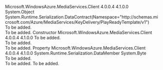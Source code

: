 <Type Name="AgcAndColorStripeRestriction" FullName="Microsoft.WindowsAzure.MediaServices.Client.ContentKeyAuthorization.AgcAndColorStripeRestriction">
  <TypeSignature Language="C#" Value="public class AgcAndColorStripeRestriction" />
  <TypeSignature Language="ILAsm" Value=".class public auto ansi beforefieldinit AgcAndColorStripeRestriction extends System.Object" />
  <TypeSignature Language="DocId" Value="T:Microsoft.WindowsAzure.MediaServices.Client.ContentKeyAuthorization.AgcAndColorStripeRestriction" />
  <TypeSignature Language="VB.NET" Value="Public Class AgcAndColorStripeRestriction" />
  <TypeSignature Language="F#" Value="type AgcAndColorStripeRestriction = class" />
  <AssemblyInfo>
    <AssemblyName>Microsoft.WindowsAzure.MediaServices.Client</AssemblyName>
    <AssemblyVersion>4.0.0.4</AssemblyVersion>
    <AssemblyVersion>4.1.0.0</AssemblyVersion>
  </AssemblyInfo>
  <Base>
    <BaseTypeName>System.Object</BaseTypeName>
  </Base>
  <Interfaces />
  <Attributes>
    <Attribute>
      <AttributeName>System.Runtime.Serialization.DataContract(Namespace="http://schemas.microsoft.com/Azure/MediaServices/KeyDelivery/PlayReadyTemplate/v1")</AttributeName>
    </Attribute>
  </Attributes>
  <Docs>
    <summary>To be added.</summary>
    <remarks>To be added.</remarks>
  </Docs>
  <Members>
    <Member MemberName=".ctor">
      <MemberSignature Language="C#" Value="public AgcAndColorStripeRestriction (byte configurationData);" />
      <MemberSignature Language="ILAsm" Value=".method public hidebysig specialname rtspecialname instance void .ctor(unsigned int8 configurationData) cil managed" />
      <MemberSignature Language="DocId" Value="M:Microsoft.WindowsAzure.MediaServices.Client.ContentKeyAuthorization.AgcAndColorStripeRestriction.#ctor(System.Byte)" />
      <MemberSignature Language="VB.NET" Value="Public Sub New (configurationData As Byte)" />
      <MemberSignature Language="F#" Value="new Microsoft.WindowsAzure.MediaServices.Client.ContentKeyAuthorization.AgcAndColorStripeRestriction : byte -&gt; Microsoft.WindowsAzure.MediaServices.Client.ContentKeyAuthorization.AgcAndColorStripeRestriction" Usage="new Microsoft.WindowsAzure.MediaServices.Client.ContentKeyAuthorization.AgcAndColorStripeRestriction configurationData" />
      <MemberType>Constructor</MemberType>
      <AssemblyInfo>
        <AssemblyName>Microsoft.WindowsAzure.MediaServices.Client</AssemblyName>
        <AssemblyVersion>4.0.0.4</AssemblyVersion>
        <AssemblyVersion>4.1.0.0</AssemblyVersion>
      </AssemblyInfo>
      <Parameters>
        <Parameter Name="configurationData" Type="System.Byte" />
      </Parameters>
      <Docs>
        <param name="configurationData">To be added.</param>
        <summary>To be added.</summary>
        <remarks>To be added.</remarks>
      </Docs>
    </Member>
    <Member MemberName="ConfigurationData">
      <MemberSignature Language="C#" Value="public byte ConfigurationData { get; }" />
      <MemberSignature Language="ILAsm" Value=".property instance unsigned int8 ConfigurationData" />
      <MemberSignature Language="DocId" Value="P:Microsoft.WindowsAzure.MediaServices.Client.ContentKeyAuthorization.AgcAndColorStripeRestriction.ConfigurationData" />
      <MemberSignature Language="VB.NET" Value="Public ReadOnly Property ConfigurationData As Byte" />
      <MemberSignature Language="F#" Value="member this.ConfigurationData : byte" Usage="Microsoft.WindowsAzure.MediaServices.Client.ContentKeyAuthorization.AgcAndColorStripeRestriction.ConfigurationData" />
      <MemberType>Property</MemberType>
      <AssemblyInfo>
        <AssemblyName>Microsoft.WindowsAzure.MediaServices.Client</AssemblyName>
        <AssemblyVersion>4.0.0.4</AssemblyVersion>
        <AssemblyVersion>4.1.0.0</AssemblyVersion>
      </AssemblyInfo>
      <Attributes>
        <Attribute>
          <AttributeName>System.Runtime.Serialization.DataMember</AttributeName>
        </Attribute>
      </Attributes>
      <ReturnValue>
        <ReturnType>System.Byte</ReturnType>
      </ReturnValue>
      <Docs>
        <summary>To be added.</summary>
        <value>To be added.</value>
        <remarks>To be added.</remarks>
      </Docs>
    </Member>
  </Members>
</Type>